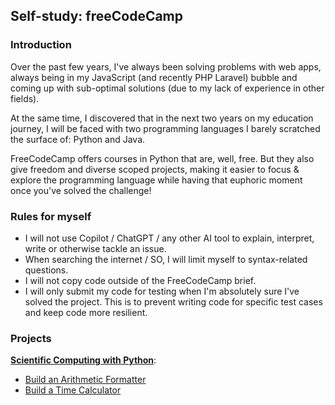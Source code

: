 ## Self-study: freeCodeCamp

### Introduction
Over the past few years, I've always been solving problems with web apps, always being in my JavaScript (and recently PHP Laravel) bubble and coming up with sub-optimal solutions (due to my lack of experience in other fields).

At the same time, I discovered that in the next two years on my education journey, I will be faced with two programming languages I barely scratched the surface of: Python and Java. 

FreeCodeCamp offers courses in Python that are, well, free. But they also give freedom and diverse scoped projects, making it easier to focus & explore the programming language while having that euphoric moment once you've solved the challenge!

### Rules for myself
- I will not use Copilot / ChatGPT / any other AI tool to explain, interpret, write or otherwise tackle an issue.
- When searching the internet / SO, I will limit myself to syntax-related questions.
- I will not copy code outside of the FreeCodeCamp brief.
- I will only submit my code for testing when I'm absolutely sure I've solved the project. This is to prevent writing code for specific test cases and keep code more resilient.

### Projects
[**Scientific Computing with Python**](https://github.com/ChrisvanChip/FreeCodeCamp/tree/main/Sci-Comp-Python):
- [Build an Arithmetic Formatter]()
- [Build a Time Calculator]()

